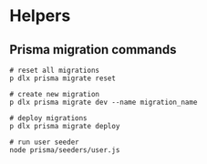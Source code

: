 # Helpers

## Prisma migration commands

```shell
# reset all migrations
p dlx prisma migrate reset

# create new migration
p dlx prisma migrate dev --name migration_name

# deploy migrations 
p dlx prisma migrate deploy 

# run user seeder
node prisma/seeders/user.js
```
